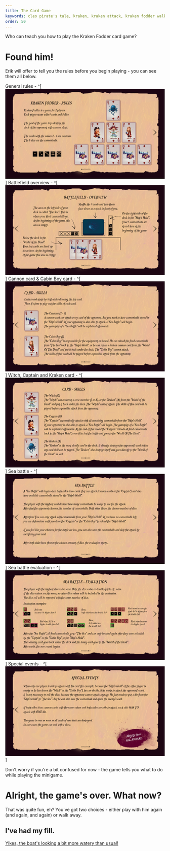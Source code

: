 ```yaml
---
title: The Card Game
keywords: cleo pirate's tale, kraken, kraken attack, kraken fodder walkthrough, how to play kraken fodder
order: 50
---
```


Who can teach you how to play the Kraken Fodder card game?

# Found him!
Erik will offer to tell you the rules before you begin playing - you can see them all below.

General rules - ^[ ![first screenshot of rules](KrakenFodderRules.PNG)]
Battlefield overview - ^[ ![second screenshot of rules](KrakenFodderRules2.PNG)]
Cannon card & Cabin Boy card - ^[ ![third screenshot of rules](KrakenFodderRules3.PNG)]
Witch, Captain and Kraken card - ^[ ![fourth screenshot of rules](KrakenFodderRules4.PNG)]
Sea battle - ^[ ![fifth screenshot of rules](KrakenFodderRules5.PNG)]
Sea battle evaluation - ^[ ![sixth screenshot of rules](KrakenFodderRules6.PNG)]
Special events - ^[ ![final screenshot of rules](KrakenFodderRules7.PNG)]

Don't worry if you're a bit confused for now - the game tells you what to do while playing the minigame.

# Alright, the game's over. What now? 
That was quite fun, eh? You've got two choices - either play with him again (and again, and again) or walk away.

## I've had my fill.
[Yikes, the boat's looking a bit more watery than usual!](afterkrakenfodder.md)